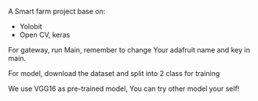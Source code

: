 A Smart farm project base on:
- Yolobit
- Open CV, keras

For gateway, run Main, remember to change Your adafruit name and key in main.

For model, download the dataset and split into 2 class for training

We use VGG16 as pre-trained model, You can try other model your self!

